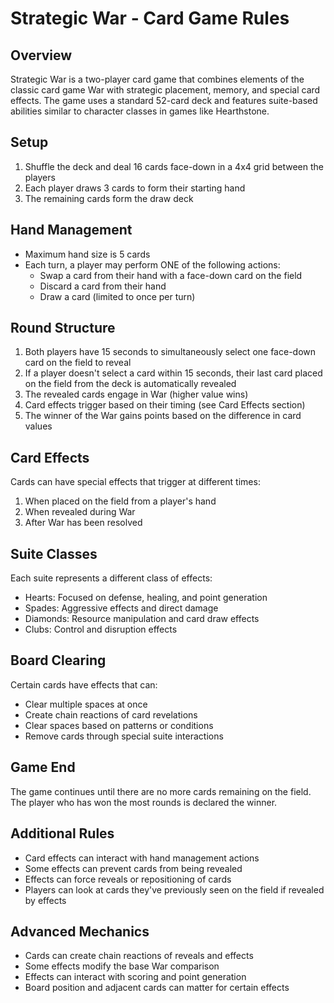 # Strategic War - Card Game Rules

## Overview
Strategic War is a two-player card game that combines elements of the classic card game War with strategic placement, memory, and special card effects. The game uses a standard 52-card deck and features suite-based abilities similar to character classes in games like Hearthstone.

## Setup
1. Shuffle the deck and deal 16 cards face-down in a 4x4 grid between the players
2. Each player draws 3 cards to form their starting hand
3. The remaining cards form the draw deck

## Hand Management
- Maximum hand size is 5 cards
- Each turn, a player may perform ONE of the following actions:
  - Swap a card from their hand with a face-down card on the field
  - Discard a card from their hand
  - Draw a card (limited to once per turn)

## Round Structure
1. Both players have 15 seconds to simultaneously select one face-down card on the field to reveal
2. If a player doesn't select a card within 15 seconds, their last card placed on the field from the deck is automatically revealed
3. The revealed cards engage in War (higher value wins)
4. Card effects trigger based on their timing (see Card Effects section)
5. The winner of the War gains points based on the difference in card values

## Card Effects
Cards can have special effects that trigger at different times:
1. When placed on the field from a player's hand
2. When revealed during War
3. After War has been resolved

## Suite Classes
Each suite represents a different class of effects:
- Hearts: Focused on defense, healing, and point generation
- Spades: Aggressive effects and direct damage
- Diamonds: Resource manipulation and card draw effects
- Clubs: Control and disruption effects

## Board Clearing
Certain cards have effects that can:
- Clear multiple spaces at once
- Create chain reactions of card revelations
- Clear spaces based on patterns or conditions
- Remove cards through special suite interactions

## Game End
The game continues until there are no more cards remaining on the field. The player who has won the most rounds is declared the winner.

## Additional Rules
- Card effects can interact with hand management actions
- Some effects can prevent cards from being revealed
- Effects can force reveals or repositioning of cards
- Players can look at cards they've previously seen on the field if revealed by effects

## Advanced Mechanics
- Cards can create chain reactions of reveals and effects
- Some effects modify the base War comparison
- Effects can interact with scoring and point generation
- Board position and adjacent cards can matter for certain effects
